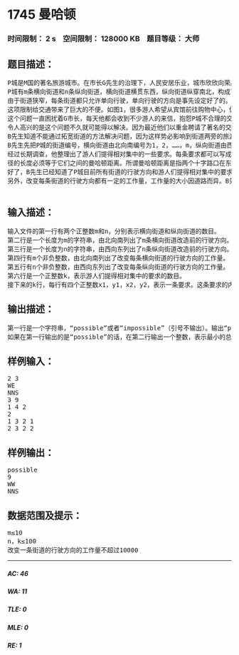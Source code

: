 # 1745 曼哈顿   
### 时间限制： 2 s&nbsp;&nbsp;&nbsp;&nbsp;空间限制： 128000 KB&nbsp;&nbsp;&nbsp;&nbsp;题目等级： 大师  
## 题目描述：  

<pre>
P城是M国的著名旅游城市。在市长G先生的治理下，人民安居乐业，城市欣欣向荣。然而，G市长并没有被自己的政绩冲昏头脑，他清醒地意识到城市的治理还存在着一些问题，其中之一就是交通问题。
P城有m条横向街道和n条纵向街道，横向街道横贯东西，纵向街道纵穿南北，构成了P城整齐的交通网络（如图1所示）。
由于街道狭窄，每条街道都只允许单向行驶，单向行驶的方向是事先设定好了的。一条横向街道的行驶方向只能是向东或者向西，一条纵向街道的行驶方向只能是向南或者向北，逆向行驶是绝对禁止的。
这项限制给交通带来了巨大的不便。如图1，很多游人希望从宾馆前往购物中心，但限于街道的行驶方向，他们不得不绕一个大圈才能够到达。
这个问题一直困扰着G市长，每天他都会收到不少游人的来信，抱怨P城不合理的交通设计。但由于街道数目过多，他和他的部下始终不能解决这个问题……
令人高兴的是这个问题不久就可能得以解决。因为最近他们以重金聘请了著名的交通规划大师B先生，请他对P城的交通进行有效合理的改造。
B先生知道不能通过拓宽街道的方法解决问题，因为这样势必影响到街道两旁的旅游景点，这是大家都不希望看到的。于是他准备重新设计街道的行驶方向（整条街道的行驶方向），使之尽可能满足大家的要求。
B先生先把P城的街道编号，横向街道由北向南编号为1，2，……，m，纵向街道由西向东编号为1，2，……，n。这样任何一个十字路口的位置都可以用一对正整数来表示，第一个数是该路口所在的横向街道的编号，第二个数是它所在的纵向街道的编号，这对整数被称为该十字路口的坐标。比如图1中宾馆所在的十字路口的坐标是(2,3)。
经过长期调查，他整理出了游人们提得相对集中的一些要求。每条要求都可以写成如下的形式：从一个十字路口到另一个十字路口的最短路
径的长度必须等于它们之间的曼哈顿距离。所谓曼哈顿距离是指两个十字路口在东西方向上的距离加上在南北方向上的距离，坐标分别为(x1,y1)和(x2,y2)的两个十字路口之间的曼哈顿距离为|x1-x2|+|y1-y2|。
好了，B先生已经知道了P城目前所有街道的行驶方向和游人们提得相对集中的要求，他能不能重新设计街道的行驶方向，使之满足所有要求呢？
另外，改变每条街道的行驶方向都有一定的工作量，工作量的大小因道路而异。B先生不仅想找到一个可行的改造计划，而且还希望这个计划的总工作量尽可能小。你能帮帮他吗？

</pre>
  
  
## 输入描述：  

<pre>
输入文件的第一行有两个正整数m和n，分别表示横向街道和纵向街道的数目。
第二行是一个长度为m的字符串，由北向南列出了m条横向街道改造前的行驶方向。E表示向东，W表示向西。
第三行是一个长度为n的字符串，由西向东列出了n条纵向街道改造前的行驶方向。S表示向南，N表示向北。
第四行有m个非负整数，由北向南列出了改变每条横向街道的行驶方向的工作量。
第五行有n个非负整数，由西向东列出了改变每条纵向街道的行驶方向的工作量。
第六行是一个正整数k，表示游人们提得相对集中的要求的数目。
接下来的k行，每行有四个正整数x1，y1，x2，y2，表示一条要求。这条要求的内容是希望从坐标为(x1,y1)的十字路口到坐标为(x2,y2)的十字路口的最短路径的长度等于这两个路口之间的曼哈顿距离。
</pre>
  
  
## 输出描述：  

<pre>
第一行是一个字符串，“possible”或者“impossible”（引号不输出）。输出“possible”表示可以通过改变街道的行驶方向满足输入数据中的所有要求，输出“impossible”表示无论怎么设计都不可能满足输入数据中的所有要求。
如果在第一行输出的是“possible”的话，在第二行输出一个整数，表示最小的总工作量，在第三行输出一个长度为m的字符串，由北向南列出改造后的m条横向街道的行驶方向，E表示向东，W表示向西，在第四行输出一个长度为n的字符串，由西向东列出改造后的n条纵向街道的行驶方向， S表示向南，N表示向北。
</pre>
  
  
## 样例输入：  

<pre>
2 3
WE
NNS
3 9
1 4 2
2
1 3 2 1
2 3 2 2
</pre>
  
  
## 样例输出：  

<pre>
possible
9
WW
NNS
</pre>
  
  
## 数据范围及提示：  

<pre>
m≤10
n，k≤100
改变一条街道的行驶方向的工作量不超过10000
</pre>
  
  
***  

##### AC: 46  
##### WA: 11  
##### TLE: 0  
##### MLE: 0  
##### RE: 1  
